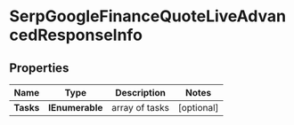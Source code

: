 # SerpGoogleFinanceQuoteLiveAdvancedResponseInfo


## Properties

| Name | Type | Description | Notes |
|------------ | ------------- | ------------- | -------------|
**Tasks** | **IEnumerable<SerpGoogleFinanceQuoteLiveAdvancedTaskInfo>** | array of tasks |[optional]|